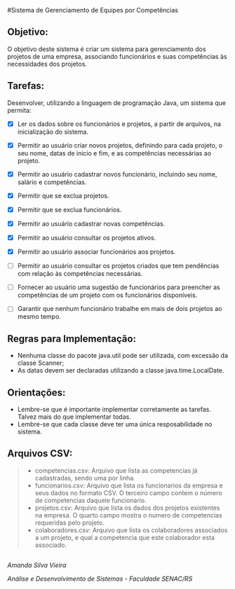 #Sistema de Gerenciamento de Equipes por Competências


## Objetivo:

O objetivo deste sistema é criar um sistema para gerenciamento dos projetos de uma empresa, associando funcionários e suas competências às necessidades dos projetos.


## Tarefas:

Desenvolver, utilizando a linguagem de programação Java, um sistema que permita:

- [x] Ler os dados sobre os funcionários e projetos, a partir de arquivos, na inicialização do sistema.
- [x] Permitir ao usuário criar novos projetos, definindo para cada projeto, o seu nome, datas de inicio e fim, e as competências necessárias ao projeto.
- [x] Permitir ao usuário cadastrar novos funcionário, incluindo seu nome, salário e competências.
- [x] Permitir que se exclua projetos.
- [x] Permitir que se exclua funcionários.
- [x] Permitir ao usuário cadastrar novas competências.
- [x] Permitir ao usuário consultar os projetos ativos.
- [x] Permitir ao usuário associar funcionários aos projetos.
- [ ] Permitir ao usuário consultar os projetos criados que tem pendências com relação às competências necessárias.
- [ ] Fornecer ao usuário uma sugestão de funcionários para preencher as competências de um projeto com os funcionários disponíveis.
- [ ] Garantir que nenhum funcionário trabalhe em mais de dois projetos ao mesmo tempo.


## Regras para Implementação:

- Nenhuma classe do pacote java.util pode ser utilizada, com excessão da classe Scanner;
- As datas devem ser declaradas utilizando a classe java.time.LocalDate.

## Orientações:
- Lembre-se que é importante implementar corretamente as tarefas. Talvez mais do que implementar todas.
- Lembre-se que cada classe deve ter uma única resposabilidade no sistema.

## Arquivos CSV:

> - competencias.csv: Arquivo que lista as competencias já cadastradas, sendo uma por linha.
> - funcionarios.csv: Arquivo que lista os funcionarios da empresa e seus dados no formato CSV. O terceiro campo contem o número de competencias daquele funcionario.
> - projetos.csv: Arquivo que lista os dados dos projetos existentes na empresa. O quarto campo mostra o numero de competencias requeridas pelo projeto.
> - colaboradores.csv: Arquivo que lista os colaboradores associados a um projeto, e qual a competencia que este colaborador esta associado.

##

*Amanda Silva Vieira*

*Análise e Desenvolvimento de Sistemas - Faculdade SENAC/RS*
